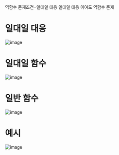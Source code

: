 역함수 존재조건=일대일 대응
일대일 대응 이여도 역함수 존재
# 일대일 대응
![image](https://github.com/creepereye1204/TIL/assets/112455232/006564b4-3575-414f-af13-1ae6667db1d4)
# 일대일 함수
![image](https://github.com/creepereye1204/TIL/assets/112455232/da372d04-90e3-4625-94f0-8fd558cdb1be)
# 일반 함수
![image](https://github.com/creepereye1204/TIL/assets/112455232/4f59f85e-1039-44f3-8cbc-86c85b8c0900)

# 예시
![image](https://github.com/creepereye1204/TIL/assets/112455232/969e2488-c2f5-48c0-9833-f8851e1cf4e1)
